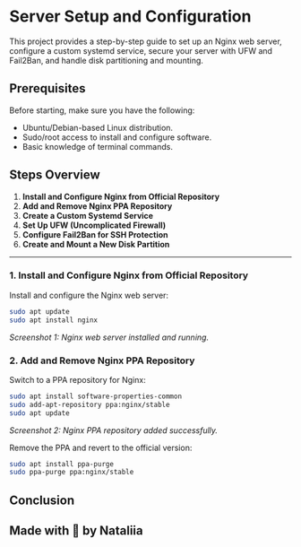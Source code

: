 # Server Setup and Configuration
This project provides a step-by-step guide to set up an Nginx web server, configure a custom systemd service, secure your server with UFW and Fail2Ban, and handle disk partitioning and mounting. 

## Prerequisites

Before starting, make sure you have the following:
- Ubuntu/Debian-based Linux distribution.
- Sudo/root access to install and configure software.
- Basic knowledge of terminal commands.

## Steps Overview

1. **Install and Configure Nginx from Official Repository**
2. **Add and Remove Nginx PPA Repository**
3. **Create a Custom Systemd Service**
4. **Set Up UFW (Uncomplicated Firewall)**
5. **Configure Fail2Ban for SSH Protection**
6. **Create and Mount a New Disk Partition**

---

### 1. Install and Configure Nginx from Official Repository

Install and configure the Nginx web server:

```bash
sudo apt update
sudo apt install nginx
 ```

 _Screenshot 1: Nginx web server installed and running._

 ### 2. Add and Remove Nginx PPA Repository

Switch to a PPA repository for Nginx:

```bash
sudo apt install software-properties-common
sudo add-apt-repository ppa:nginx/stable
sudo apt update
 ```

 _Screenshot 2: Nginx PPA repository added successfully._


 Remove the PPA and revert to the official version:

```bash
sudo apt install ppa-purge
sudo ppa-purge ppa:nginx/stable
 ```


## Conclusion


Made with 🤍 by Nataliia 
---